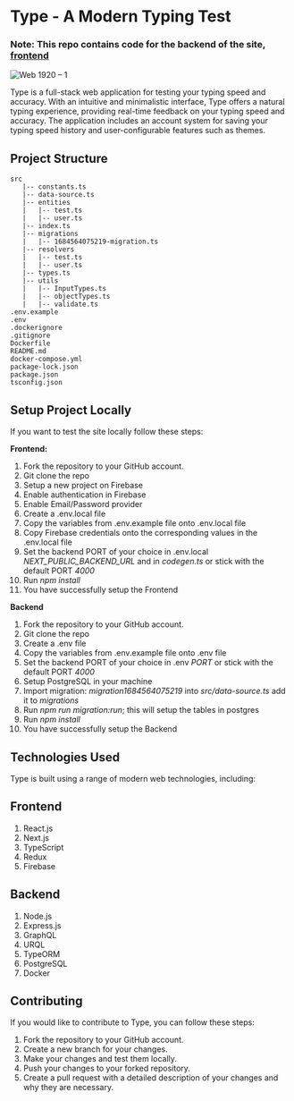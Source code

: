 # Type - A Modern Typing Test

### Note: This repo contains code for the backend of the site, [frontend](https://github.com/Rohith-JN/type)

![Web 1920 – 1](https://github.com/Rohith-JN/type-backend/assets/78314165/de9a378a-8fee-4eef-9574-73c641879571)

Type is a full-stack web application for testing your typing speed and accuracy. With an intuitive and minimalistic interface, Type offers a natural typing experience, providing real-time feedback on your typing speed and accuracy. The application includes an account system for saving your typing speed history and user-configurable features such as themes.

## Project Structure

```
src
   |-- constants.ts
   |-- data-source.ts
   |-- entities
   |   |-- test.ts
   |   |-- user.ts
   |-- index.ts
   |-- migrations
   |   |-- 1684564075219-migration.ts
   |-- resolvers
   |   |-- test.ts
   |   |-- user.ts
   |-- types.ts
   |-- utils
   |   |-- InputTypes.ts
   |   |-- objectTypes.ts
   |   |-- validate.ts
.env.example
.env
.dockerignore
.gitignore
Dockerfile
README.md
docker-compose.yml
package-lock.json
package.json
tsconfig.json
```

## Setup Project Locally

If you want to test the site locally follow these steps:

**Frontend:**

1) Fork the repository to your GitHub account.
2) Git clone the repo
3) Setup a new project on Firebase
4) Enable authentication in Firebase
5) Enable Email/Password provider
6) Create a .env.local file 
7) Copy the variables from .env.example file onto .env.local file
8) Copy Firebase credentials onto the corresponding values in the .env.local file
9) Set the backend PORT of your choice in .env.local *NEXT_PUBLIC_BACKEND_URL* and in *codegen.ts* or stick with the default PORT *4000*
10) Run *npm install*
11) You have successfully setup the Frontend

**Backend**

1) Fork the repository to your GitHub account.
2) Git clone the repo
3) Create a .env file 
4) Copy the variables from .env.example file onto .env file
5) Set the backend PORT of your choice in .env *PORT* or stick with the default PORT *4000*
6) Setup PostgreSQL in your machine
7) Import migration: *migration1684564075219* into *src/data-source.ts* add it to *migrations* 
8) Run *npm run migration:run*; this will setup the tables in postgres
9) Run *npm install*
10) You have successfully setup the Backend

## Technologies Used
Type is built using a range of modern web technologies, including:

## Frontend

1) React.js
2) Next.js
3) TypeScript
4) Redux
5) Firebase
  
## Backend

1) Node.js
2) Express.js
3) GraphQL
4) URQL
5) TypeORM
6) PostgreSQL
7) Docker
  
## Contributing

If you would like to contribute to Type, you can follow these steps:

1) Fork the repository to your GitHub account.
2) Create a new branch for your changes.
3) Make your changes and test them locally.
4) Push your changes to your forked repository.
5) Create a pull request with a detailed description of your changes and why they are necessary.

